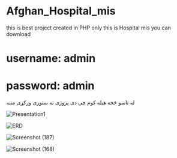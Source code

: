 # Afghan_Hospital_mis
this is best project created in PHP only this is Hospital mis you can download

# username: admin
# password: admin


له تاسو څخه هیله کوم چی دی پروژی ته ستوری ورکړی
مننه

![Presentation1](https://user-images.githubusercontent.com/50979169/106516155-46597e00-64f4-11eb-9b04-ef26ffb62f85.jpg)


![ERD](https://user-images.githubusercontent.com/50979169/106520505-8459a080-64fa-11eb-843f-897f7e777c0f.png)


![Screenshot (187)](https://user-images.githubusercontent.com/50979169/106517470-2b880900-64f6-11eb-82a7-fc2c53da76bb.png)



![Screenshot (168)](https://user-images.githubusercontent.com/50979169/106517509-38a4f800-64f6-11eb-88d0-cace0568b1e4.png)
